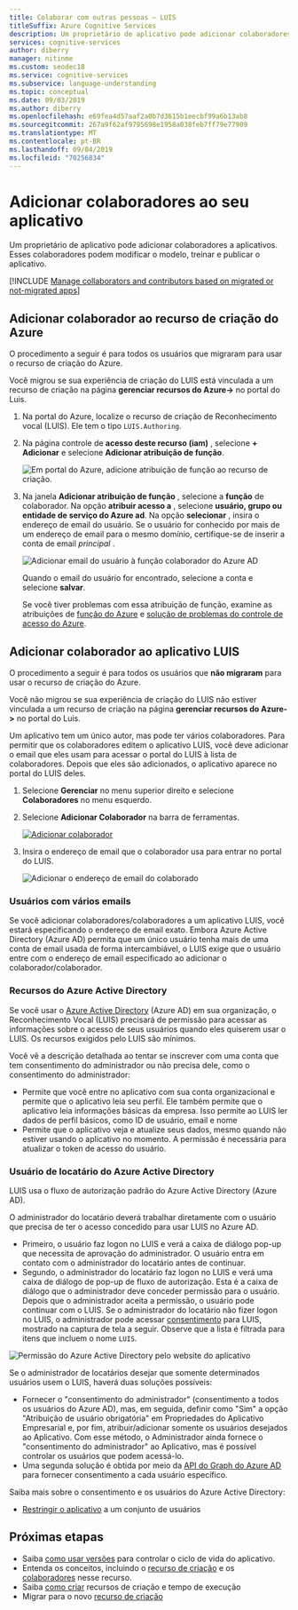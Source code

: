 ```yaml
---
title: Colaborar com outras pessoas – LUIS
titleSuffix: Azure Cognitive Services
description: Um proprietário de aplicativo pode adicionar colaboradores ao recurso de criação. Esses colaboradores podem modificar o modelo, treinar e publicar o aplicativo.
services: cognitive-services
author: diberry
manager: nitinme
ms.custom: seodec18
ms.service: cognitive-services
ms.subservice: language-understanding
ms.topic: conceptual
ms.date: 09/03/2019
ms.author: diberry
ms.openlocfilehash: e69fea4d57aaf2a0b7d3615b1eecbf99a6b13ab8
ms.sourcegitcommit: 267a9f62af9795698e1958a038feb7ff79e77909
ms.translationtype: MT
ms.contentlocale: pt-BR
ms.lasthandoff: 09/04/2019
ms.locfileid: "70256834"
---
```

# <a name="add-contributors-to-your-app"></a>Adicionar colaboradores ao seu aplicativo

Um proprietário de aplicativo pode adicionar colaboradores a aplicativos. Esses colaboradores podem modificar o modelo, treinar e publicar o aplicativo. 

[!INCLUDE [Manage collaborators and contributors based on migrated or not-migrated apps](./includes/manage-contributor-collaborator-migration.md)]

## <a name="add-contributor-to-azure-authoring-resource"></a>Adicionar colaborador ao recurso de criação do Azure

O procedimento a seguir é para todos os usuários que migraram para usar o recurso de criação do Azure.

Você migrou se sua experiência de criação do LUIS está vinculada a um recurso de criação na página **gerenciar recursos do Azure->** no portal do Luis.

1. Na portal do Azure, localize o recurso de criação de Reconhecimento vocal (LUIS). Ele tem o tipo `LUIS.Authoring`.
1. Na página controle de **acesso deste recurso (iam)** , selecione **+ Adicionar** e selecione **Adicionar atribuição de função**.

    ![Em portal do Azure, adicione atribuição de função ao recurso de criação.](./media/luis-how-to-collaborate/authoring-resource-access-control-add-role.png)

1. Na janela **Adicionar atribuição de função** , selecione a **função** de colaborador. Na opção **atribuir acesso a** , selecione **usuário, grupo ou entidade de serviço do Azure ad**. Na opção **selecionar** , insira o endereço de email do usuário. Se o usuário for conhecido por mais de um endereço de email para o mesmo domínio, certifique-se de inserir a conta de email _principal_ .

    ![Adicionar email do usuário à função colaborador do Azure AD](./media/luis-how-to-collaborate/add-role-assignment-for-contributor.png)

    Quando o email do usuário for encontrado, selecione a conta e selecione **salvar**. 

    Se você tiver problemas com essa atribuição de função, examine as atribuições de [função do Azure](../../role-based-access-control/role-assignments-portal.md) e [solução de problemas do controle de acesso do Azure](../../role-based-access-control/troubleshooting.md#problems-with-rbac-role-assignments).

## <a name="add-collaborator-to-luis-app"></a>Adicionar colaborador ao aplicativo LUIS

O procedimento a seguir é para todos os usuários que **não migraram** para usar o recurso de criação do Azure.

Você não migrou se sua experiência de criação do LUIS não estiver vinculada a um recurso de criação na página **gerenciar recursos do Azure->** no portal do Luis.

Um aplicativo tem um único autor, mas pode ter vários colaboradores. Para permitir que os colaboradores editem o aplicativo LUIS, você deve adicionar o email que eles usam para acessar o portal do LUIS à lista de colaboradores. Depois que eles são adicionados, o aplicativo aparece no portal do LUIS deles.

1. Selecione **Gerenciar** no menu superior direito e selecione **Colaboradores** no menu esquerdo.

1. Selecione **Adicionar Colaborador** na barra de ferramentas.

    [![Adicionar colaborador](./media/luis-how-to-collaborate/add-collaborator.png "Adicionar colaborador")](./media/luis-how-to-collaborate/add-collaborator.png#lightbox)

1. Insira o endereço de email que o colaborador usa para entrar no portal do LUIS.

    ![Adicionar o endereço de email do colaborado](./media/luis-how-to-collaborate/add-collaborator-pop-up.png)


### <a name="users-with-multiple-emails"></a>Usuários com vários emails 

Se você adicionar colaboradores/colaboradores a um aplicativo LUIS, você estará especificando o endereço de email exato. Embora Azure Active Directory (Azure AD) permita que um único usuário tenha mais de uma conta de email usada de forma intercambiável, o LUIS exige que o usuário entre com o endereço de email especificado ao adicionar o colaborador/colaborador.

<a name="owner-and-collaborators"></a>

### <a name="azure-active-directory-resources"></a>Recursos do Azure Active Directory

Se você usar o [Azure Active Directory](https://docs.microsoft.com/azure/active-directory/) (Azure AD) em sua organização, o Reconhecimento Vocal (LUIS) precisará de permissão para acessar as informações sobre o acesso de seus usuários quando eles quiserem usar o LUIS. Os recursos exigidos pelo LUIS são mínimos. 

Você vê a descrição detalhada ao tentar se inscrever com uma conta que tem consentimento do administrador ou não precisa dele, como o consentimento do administrador:

* Permite que você entre no aplicativo com sua conta organizacional e permite que o aplicativo leia seu perfil. Ele também permite que o aplicativo leia informações básicas da empresa. Isso permite ao LUIS ler dados de perfil básicos, como ID de usuário, email e nome
* Permite que o aplicativo veja e atualize seus dados, mesmo quando não estiver usando o aplicativo no momento. A permissão é necessária para atualizar o token de acesso do usuário.


### <a name="azure-active-directory-tenant-user"></a>Usuário de locatário do Azure Active Directory

LUIS usa o fluxo de autorização padrão do Azure Active Directory (Azure AD). 

O administrador do locatário deverá trabalhar diretamente com o usuário que precisa de ter o acesso concedido para usar LUIS no Azure AD. 

* Primeiro, o usuário faz logon no LUIS e verá a caixa de diálogo pop-up que necessita de aprovação do administrador. O usuário entra em contato com o administrador do locatário antes de continuar. 
* Segundo, o administrador do locatário faz logon no LUIS e verá uma caixa de diálogo de pop-up de fluxo de autorização. Esta é a caixa de diálogo que o administrador deve conceder permissão para o usuário. Depois que o administrador aceita a permissão, o usuário pode continuar com o LUIS. Se o administrador do locatário não fizer logon no LUIS, o administrador pode acessar [consentimento](https://account.activedirectory.windowsazure.com/r#/applications) para LUIS, mostrado na captura de tela a seguir. Observe que a lista é filtrada para itens que incluem o nome `LUIS`.

![Permissão do Azure Active Directory pelo website do aplicativo](./media/luis-how-to-collaborate/tenant-permissions.png)

Se o administrador de locatários desejar que somente determinados usuários usem o LUIS, haverá duas soluções possíveis:
* Fornecer o "consentimento do administrador" (consentimento a todos os usuários do Azure AD), mas, em seguida, definir como "Sim" a opção "Atribuição de usuário obrigatória" em Propriedades do Aplicativo Empresarial e, por fim, atribuir/adicionar somente os usuários desejados ao Aplicativo. Com esse método, o Administrador ainda fornece o "consentimento do administrador" ao Aplicativo, mas é possível controlar os usuários que podem acessá-lo.
* Uma segunda solução é obtida por meio da [API do Graph do Azure AD](https://docs.microsoft.com/graph/azuread-identity-access-management-concept-overview) para fornecer consentimento a cada usuário específico. 

Saiba mais sobre o consentimento e os usuários do Azure Active Directory: 
* [Restringir o aplicativo](../../active-directory/develop/howto-restrict-your-app-to-a-set-of-users.md) a um conjunto de usuários

## <a name="next-steps"></a>Próximas etapas

* Saiba [como usar versões](luis-how-to-manage-versions.md) para controlar o ciclo de vida do aplicativo.
* Entenda os conceitos, incluindo o [recurso de criação](/luis-concept-keys.md#authoring-key) e os [colaboradores](luis-concept-keys.md#contributions-from-other-authors) nesse recurso.
* Saiba [como criar](luis-how-to-azure-subscription.md) recursos de criação e tempo de execução
* Migrar para o novo [recurso de criação](luis-migration-authoring.md) 
